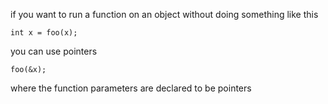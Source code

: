 if you want to run a function on an object without doing something like this

```
int x = foo(x);
```

you can use pointers

```
foo(&x);
```

where the function parameters are declared to be pointers 